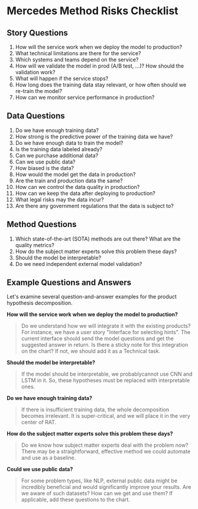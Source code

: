 # Mercedes Method Risks Checklist

## Story Questions

1. How will the service work when we deploy the model to production?
2. What technical limitations are there for the service?
3. Which systems and teams depend on the service?
4. How will we validate the model in prod (A/B test, ...)? How should the validation work?
5. What will happen if the service stops?
6. How long does the training data stay relevant, or how often should we re-train the model?
7. How can we monitor service performance in production?

## Data Questions

1. Do we have enough training data?
2. How strong is the predictive power of the training data we have?
3. Do we have enough data to train the model?
4. Is the training data labeled already?
5. Can we purchase additional data?
6. Can we use public data?
7. How biased is the data?
8. How would the model get the data in production?
9. Are the train and production data the same?
10. How can we control the data quality in production?
11. How can we keep the data after deploying to production?
12. What legal risks may the data incur?
13. Are there any government regulations that the data is subject to?

## Method Questions

1. Which state-of-the-art (SOTA) methods are out there? What are the quality metrics?
2. How do the subject matter experts solve this problem these days?
3. Should the model be interpretable?
4. Do we need independent external model validation?

## Example Questions and Answers

Let's examine several question-and-answer examples for the product hypothesis decomposition.

**How will the service work when we deploy the model to production?**

> Do we understand how we will integrate it with the existing products? For instance, we have a user story "Interface for selecting hints". The current interface should send the model questions and get the suggested answer in return. Is there a sticky note for this integration on the chart? If not, we should add it as a Technical task.

**Should the model be interpretable?**

> If the model should be interpretable, we probablycannot use CNN and LSTM in it. So, these hypotheses must be replaced with interpretable ones.

**Do we have enough training data?**

> If there is insufficient training data, the whole decomposition becomes irrelevant. It is super-critical, and we will place it in the very center of RAT.

**How do the subject matter experts solve this problem these days?**

> Do we know how subject matter experts deal with the problem now? There may be a straightforward, effective method we could automate and use as a baseline.

**Could we use public data?**

> For some problem types, like NLP, external public data might be incredibly beneficial and would significantly improve your results. Are we aware of such datasets? How can we get and use them? If applicable, add these questions to the chart.
